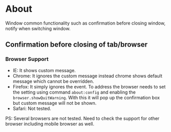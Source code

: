 # About
Window common functionality such as confirmation before closing window, notify when switching window.

## Confirmation before closing of tab/browser

### Browser Support
* IE: It shows custom message.
* Chrome: It ignores the custom message instead chrome shows default message which cannot be overridden.
* Firefox: It simply ignores the event. To address the browser needs to set the setting using command `about:config` and enabling the `browser.showQuitWarning`. With this it will pop up the confirmation box but custom message will not be shown.
* Safari: Not tested.

PS: Several browsers are not tested. Need to check the support for other browser including mobile browser as well.



